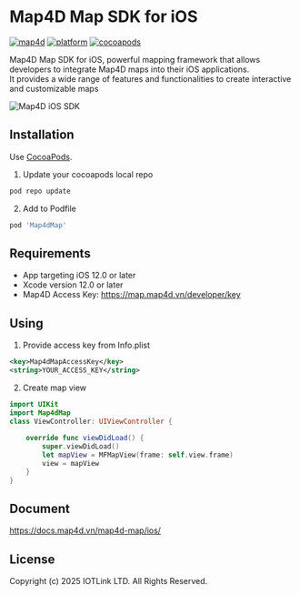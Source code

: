 # Map4D Map SDK for iOS
[![map4d](https://img.shields.io/badge/map4d-map-orange)](https://map4d.vn/)
[![platform](https://img.shields.io/cocoapods/p/Map4dMap)](https://www.apple.com/ios/)
[![cocoapods](https://img.shields.io/cocoapods/v/Map4dMap)](https://cocoapods.org/pods/Map4dMap)

Map4D Map SDK for iOS, powerful mapping framework that allows developers to integrate Map4D maps into their iOS applications.  
It provides a wide range of features and functionalities to create interactive and customizable maps

![Map4D iOS SDK](https://docs.map4d.vn/map4d-map/ios/resources/Untitled-1_0000_Right-Mockup--phone-demo.png)


## Installation

Use [CocoaPods](https://cocoapods.org).

1. Update your cocoapods local repo
```ruby
pod repo update
```

2. Add to Podfile
```ruby
pod 'Map4dMap'
```

## Requirements

- App targeting iOS 12.0 or later
- Xcode version 12.0 or later
- Map4D Access Key: https://map.map4d.vn/developer/key

## Using

1. Provide access key from Info.plist

```xml
<key>Map4dMapAccessKey</key>
<string>YOUR_ACCESS_KEY</string>
```

2. Create map view

```swift
import UIKit
import Map4dMap
class ViewController: UIViewController {
  
    override func viewDidLoad() {
        super.viewDidLoad()
        let mapView = MFMapView(frame: self.view.frame)
        view = mapView
    }
}
```

## Document

https://docs.map4d.vn/map4d-map/ios/


License
-------

Copyright (c) 2025 IOTLink LTD. All Rights Reserved.
